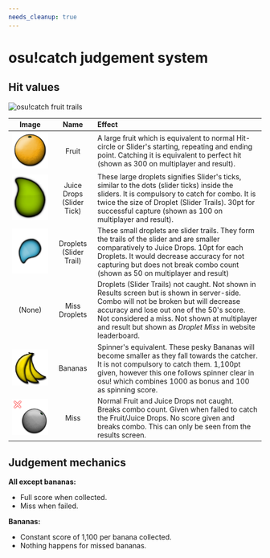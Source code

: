 ```yaml
---
needs_cleanup: true
---
```


# osu!catch judgement system

<!-- TODO: the article itself may probably be simplified -->

## Hit values

![](/wiki/shared/Catch_trails.jpg "osu!catch fruit trails")

| Image | Name | Effect |
| :-: | :-: | :-- |
| ![](img/catch-300.png "Fruit") | Fruit | A large fruit which is equivalent to normal Hit-circle or Slider's starting, repeating and ending point. Catching it is equivalent to perfect hit (shown as 300 on multiplayer and result). |
| ![](img/catch-100.png "Juice Drop") | Juice Drops (Slider Tick) | These large droplets signifies Slider's ticks, similar to the dots (slider ticks) inside the sliders. It is compulsory to catch for combo. It is twice the size of Droplet (Slider Trails). 30pt for successful capture (shown as 100 on multiplayer and result). |
| ![](img/catch-50.png "Droplet") | Droplets (Slider Trail) | These small droplets are slider trails. They form the trails of the slider and are smaller comparatively to Juice Drops. 10pt for each Droplets. It would decrease accuracy for not capturing but does not break combo count (shown as 50 on multiplayer and result) |
| (None) | Miss Droplets | Droplets (Slider Trails) not caught. Not shown in Results screen but is shown in server-side. Combo will not be broken but will decrease accuracy and lose out one of the 50's score. Not considered a miss. Not shown at multiplayer and result but shown as *Droplet Miss* in website leaderboard. |
| ![](img/catch-banana.png "Banana") | Bananas | Spinner's equivalent. These pesky Bananas will become smaller as they fall towards the catcher. It is not compulsory to catch them. 1,100pt given, however this one follows spinner clear in osu! which combines 1000 as bonus and 100 as spinning score. |
| ![](img/catch-0.png "Miss") | Miss | Normal Fruit and Juice Drops not caught. Breaks combo count. Given when failed to catch the Fruit/Juice Drops. No score given and breaks combo. This can only be seen from the results screen. |

## Judgement mechanics

**All except bananas:**

- Full score when collected.
- Miss when failed.

**Bananas:**

- Constant score of 1,100 per banana collected.
- Nothing happens for missed bananas.
